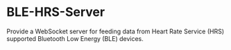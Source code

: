 # BLE-HRS-Server

Provide a WebSocket server for feeding data from Heart Rate Service (HRS) supported Bluetooth Low Energy (BLE) devices.
